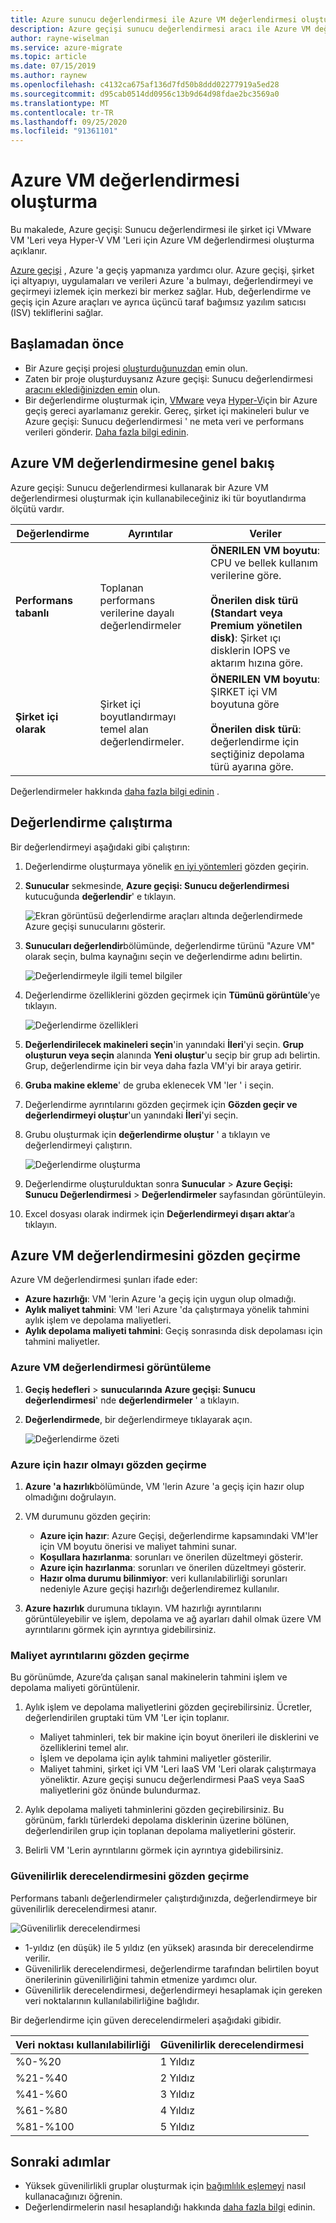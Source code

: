 ```yaml
---
title: Azure sunucu değerlendirmesi ile Azure VM değerlendirmesi oluşturma | Microsoft Docs
description: Azure geçişi sunucu değerlendirmesi aracı ile Azure VM değerlendirmesi oluşturmayı açıklar
author: rayne-wiselman
ms.service: azure-migrate
ms.topic: article
ms.date: 07/15/2019
ms.author: raynew
ms.openlocfilehash: c4132ca675af136d7fd50b8ddd02277919a5ed28
ms.sourcegitcommit: d95cab0514dd0956c13b9d64d98fdae2bc3569a0
ms.translationtype: MT
ms.contentlocale: tr-TR
ms.lasthandoff: 09/25/2020
ms.locfileid: "91361101"
---
```

# <a name="create-an-azure-vm-assessment"></a>Azure VM değerlendirmesi oluşturma

Bu makalede, Azure geçişi: Sunucu değerlendirmesi ile şirket içi VMware VM 'Leri veya Hyper-V VM 'Leri için Azure VM değerlendirmesi oluşturma açıklanır.

[Azure geçişi](migrate-services-overview.md) , Azure 'a geçiş yapmanıza yardımcı olur. Azure geçişi, şirket içi altyapıyı, uygulamaları ve verileri Azure 'a bulmayı, değerlendirmeyi ve geçirmeyi izlemek için merkezi bir merkez sağlar. Hub, değerlendirme ve geçiş için Azure araçları ve ayrıca üçüncü taraf bağımsız yazılım satıcısı (ISV) tekliflerini sağlar. 

## <a name="before-you-start"></a>Başlamadan önce

- Bir Azure geçişi projesi [oluşturduğunuzdan](how-to-add-tool-first-time.md) emin olun.
- Zaten bir proje oluşturduysanız Azure geçişi: Sunucu değerlendirmesi [aracını eklediğinizden emin](how-to-assess.md) olun.
- Bir değerlendirme oluşturmak için, [VMware](how-to-set-up-appliance-vmware.md) veya [Hyper-V](how-to-set-up-appliance-hyper-v.md)için bir Azure geçiş gereci ayarlamanız gerekir. Gereç, şirket içi makineleri bulur ve Azure geçişi: Sunucu değerlendirmesi ' ne meta veri ve performans verileri gönderir. [Daha fazla bilgi edinin](migrate-appliance.md).


## <a name="azure-vm-assessment-overview"></a>Azure VM değerlendirmesine genel bakış
Azure geçişi: Sunucu değerlendirmesi kullanarak bir Azure VM değerlendirmesi oluşturmak için kullanabileceğiniz iki tür boyutlandırma ölçütü vardır.

**Değerlendirme** | **Ayrıntılar** | **Veriler**
--- | --- | ---
**Performans tabanlı** | Toplanan performans verilerine dayalı değerlendirmeler | **ÖNERILEN VM boyutu**: CPU ve bellek kullanım verilerine göre.<br/><br/> **Önerilen disk türü (Standart veya Premium yönetilen disk)**: Şirket ıçı disklerin IOPS ve aktarım hızına göre.
**Şirket içi olarak** | Şirket içi boyutlandırmayı temel alan değerlendirmeler. | **ÖNERILEN VM boyutu**: ŞIRKET içi VM boyutuna göre<br/><br> **Önerilen disk türü**: değerlendirme için seçtiğiniz depolama türü ayarına göre.

Değerlendirmeler hakkında [daha fazla bilgi edinin](concepts-assessment-calculation.md) .

## <a name="run-an-assessment"></a>Değerlendirme çalıştırma

Bir değerlendirmeyi aşağıdaki gibi çalıştırın:

1. Değerlendirme oluşturmaya yönelik [en iyi yöntemleri](best-practices-assessment.md) gözden geçirin.
2. **Sunucular** sekmesinde, **Azure geçişi: Sunucu değerlendirmesi** kutucuğunda **değerlendir**' e tıklayın.

    ![Ekran görüntüsü değerlendirme araçları altında değerlendirmede Azure geçişi sunucularını gösterir.](./media/how-to-create-assessment/assess.png)

3. **Sunucuları değerlendir**bölümünde, değerlendirme türünü "Azure VM" olarak seçin, bulma kaynağını seçin ve değerlendirme adını belirtin.

    ![Değerlendirmeyle ilgili temel bilgiler](./media/how-to-create-assessment/assess-servers-azurevm.png)

4. Değerlendirme özelliklerini gözden geçirmek için **Tümünü görüntüle**’ye tıklayın.

    ![Değerlendirme özellikleri](./media/how-to-create-assessment//view-all.png)

5. **Değerlendirilecek makineleri seçin**'in yanındaki **İleri**'yi seçin. **Grup oluşturun veya seçin** alanında **Yeni oluştur**'u seçip bir grup adı belirtin. Grup, değerlendirme için bir veya daha fazla VM'yi bir araya getirir.
6. **Gruba makine ekleme**' de gruba eklenecek VM 'ler ' i seçin.
7. Değerlendirme ayrıntılarını gözden geçirmek için **Gözden geçir ve değerlendirmeyi oluştur**'un yanındaki **İleri**'yi seçin.
8. Grubu oluşturmak için **değerlendirme oluştur** ' a tıklayın ve değerlendirmeyi çalıştırın.

    ![Değerlendirme oluşturma](./media/how-to-create-assessment//assessment-create.png)

9. Değerlendirme oluşturulduktan sonra **Sunucular** > **Azure Geçişi: Sunucu Değerlendirmesi** > **Değerlendirmeler** sayfasından görüntüleyin.
10. Excel dosyası olarak indirmek için **Değerlendirmeyi dışarı aktar**’a tıklayın.



## <a name="review-an-azure-vm-assessment"></a>Azure VM değerlendirmesini gözden geçirme

Azure VM değerlendirmesi şunları ifade eder:

- **Azure hazırlığı**: VM 'lerin Azure 'a geçiş için uygun olup olmadığı.
- **Aylık maliyet tahmini**: VM 'leri Azure 'da çalıştırmaya yönelik tahmini aylık işlem ve depolama maliyetleri.
- **Aylık depolama maliyeti tahmini**: Geçiş sonrasında disk depolaması için tahmini maliyetler.

### <a name="view-an-azure-vm-assessment"></a>Azure VM değerlendirmesi görüntüleme

1. **Geçiş hedefleri**  >   **sunucularında** **Azure geçişi: Sunucu değerlendirmesi**' nde **değerlendirmeler** ' a tıklayın.
2. **Değerlendirmede**, bir değerlendirmeye tıklayarak açın.

    ![Değerlendirme özeti](./media/how-to-create-assessment/assessment-summary.png)

### <a name="review-azure-readiness"></a>Azure için hazır olmayı gözden geçirme

1. **Azure 'a hazırlık**bölümünde, VM 'lerin Azure 'a geçiş için hazır olup olmadığını doğrulayın.
2. VM durumunu gözden geçirin:
    - **Azure için hazır**: Azure Geçişi, değerlendirme kapsamındaki VM'ler için VM boyutu önerisi ve maliyet tahmini sunar.
    - **Koşullara hazırlanma**: sorunları ve önerilen düzeltmeyi gösterir.
    - **Azure için hazırlanma**: sorunları ve önerilen düzeltmeyi gösterir.
    - **Hazır olma durumu bilinmiyor**: veri kullanılabilirliği sorunları nedeniyle Azure geçişi hazırlığı değerlendiremez kullanılır.

3. **Azure hazırlık** durumuna tıklayın. VM hazırlığı ayrıntılarını görüntüleyebilir ve işlem, depolama ve ağ ayarları dahil olmak üzere VM ayrıntılarını görmek için ayrıntıya gidebilirsiniz.



### <a name="review-cost-details"></a>Maliyet ayrıntılarını gözden geçirme

Bu görünümde, Azure’da çalışan sanal makinelerin tahmini işlem ve depolama maliyeti görüntülenir.

1. Aylık işlem ve depolama maliyetlerini gözden geçirebilirsiniz. Ücretler, değerlendirilen gruptaki tüm VM 'Ler için toplanır.

    - Maliyet tahminleri, tek bir makine için boyut önerileri ile disklerini ve özelliklerini temel alır.
    - İşlem ve depolama için aylık tahmini maliyetler gösterilir.
    - Maliyet tahmini, şirket içi VM 'Leri IaaS VM 'Leri olarak çalıştırmaya yöneliktir. Azure geçişi sunucu değerlendirmesi PaaS veya SaaS maliyetlerini göz önünde bulundurmaz.

2. Aylık depolama maliyeti tahminlerini gözden geçirebilirsiniz. Bu görünüm, farklı türlerdeki depolama disklerinin üzerine bölünen, değerlendirilen grup için toplanan depolama maliyetlerini gösterir.
3. Belirli VM 'Lerin ayrıntılarını görmek için ayrıntıya gidebilirsiniz.


### <a name="review-confidence-rating"></a>Güvenilirlik derecelendirmesini gözden geçirme

Performans tabanlı değerlendirmeler çalıştırdığınızda, değerlendirmeye bir güvenilirlik derecelendirmesi atanır.

![Güvenilirlik derecelendirmesi](./media/how-to-create-assessment/confidence-rating.png)

- 1-yıldız (en düşük) ile 5 yıldız (en yüksek) arasında bir derecelendirme verilir.
- Güvenilirlik derecelendirmesi, değerlendirme tarafından belirtilen boyut önerilerinin güvenilirliğini tahmin etmenize yardımcı olur.
- Güvenilirlik derecelendirmesi, değerlendirmeyi hesaplamak için gereken veri noktalarının kullanılabilirliğine bağlıdır.

Bir değerlendirme için güven derecelendirmeleri aşağıdaki gibidir.

**Veri noktası kullanılabilirliği** | **Güvenilirlik derecelendirmesi**
--- | ---
%0-%20 | 1 Yıldız
%21-%40 | 2 Yıldız
%41-%60 | 3 Yıldız
%61-%80 | 4 Yıldız
%81-%100 | 5 Yıldız




## <a name="next-steps"></a>Sonraki adımlar

- Yüksek güvenilirlikli gruplar oluşturmak için [bağımlılık eşlemeyi](how-to-create-group-machine-dependencies.md) nasıl kullanacağınızı öğrenin.
- Değerlendirmelerin nasıl hesaplandığı hakkında [daha fazla bilgi](concepts-assessment-calculation.md) edinin.

